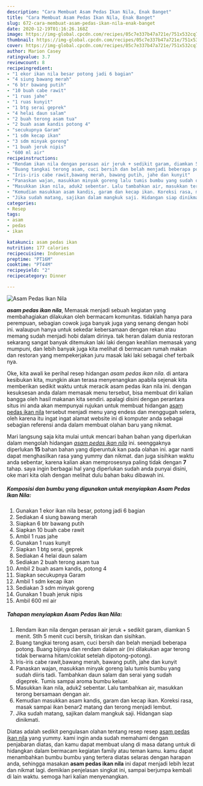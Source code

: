 ```yaml
---
description: "Cara Membuat Asam Pedas Ikan Nila, Enak Banget"
title: "Cara Membuat Asam Pedas Ikan Nila, Enak Banget"
slug: 672-cara-membuat-asam-pedas-ikan-nila-enak-banget
date: 2020-12-19T01:16:26.168Z
image: https://img-global.cpcdn.com/recipes/05c7e337b47a721e/751x532cq70/asam-pedas-ikan-nila-foto-resep-utama.jpg
thumbnail: https://img-global.cpcdn.com/recipes/05c7e337b47a721e/751x532cq70/asam-pedas-ikan-nila-foto-resep-utama.jpg
cover: https://img-global.cpcdn.com/recipes/05c7e337b47a721e/751x532cq70/asam-pedas-ikan-nila-foto-resep-utama.jpg
author: Marion Casey
ratingvalue: 3.7
reviewcount: 8
recipeingredient:
- "1 ekor ikan nila besar potong jadi 6 bagian"
- "4 siung bawang merah"
- "6 btr bawang putih"
- "10 buah cabe rawit"
- "1 ruas jahe"
- "1 ruas kunyit"
- "1 btg serai geprek"
- "4 helai daun salam"
- "2 buah terong asam tua"
- "2 buah asam kandis potong 4"
- "secukupnya Garam"
- "1 sdm kecap ikan"
- "3 sdm minyak goreng"
- "1 buah jeruk nipis"
- "600 ml air"
recipeinstructions:
- "Rendam ikan nila dengan perasan air jeruk + sedikit garam, diamkan 5 menit. Stlh 5 menit cuci bersih, tiriskan dan sisihkan."
- "Buang tangkai terong asam, cuci bersih dan belah menjadi beberapa potong. Buang bijinya dan rendam dalam air (ini dilakukan agar terong tidak berwarna hitam/coklat setelah dipotong-potong)."
- "Iris-iris cabe rawit,bawang merah, bawang putih, jahe dan kunyit"
- "Panaskan wajan, masukkan minyak goreng lalu tumis bumbu yang sudah diiris tadi. Tambahkan daun salam dan serai yang sudah digeprek. Tumis sampai aroma bumbu keluar."
- "Masukkan ikan nila, aduk2 sebentar. Lalu tambahkan air, masukkan terong bersamaan dengan air."
- "Kemudian masukkan asam kandis, garam dan kecap ikan. Koreksi rasa, masak sampai ikan benar2 matang dan terong menjadi lembut."
- "Jika sudah matang, sajikan dalam mangkuk saji. Hidangan siap dinikmati."
categories:
- Resep
tags:
- asam
- pedas
- ikan

katakunci: asam pedas ikan 
nutrition: 177 calories
recipecuisine: Indonesian
preptime: "PT16M"
cooktime: "PT44M"
recipeyield: "2"
recipecategory: Dinner

---
```



![Asam Pedas Ikan Nila](https://img-global.cpcdn.com/recipes/05c7e337b47a721e/751x532cq70/asam-pedas-ikan-nila-foto-resep-utama.jpg)

<b><i>asam pedas ikan nila</i></b>, Memasak menjadi sebuah kegiatan yang membahagiakan dilakukan oleh bermacam komunitas. tidaklah hanya para perempuan, sebagian cowok juga banyak juga yang senang dengan hobi ini. walaupun hanya untuk sekedar kebersamaan dengan rekan atau memang sudah menjadi hobi dalam dirinya. tak heran dalam dunia restoran sekarang sangat banyak ditemukan laki laki dengan keahlian memasak yang mumpuni, dan lebih banyak juga kita melihat di bermacam rumah makan dan restoran yang mempekerjakan juru masak laki laki sebagai chef terbaik nya.



Oke, kita awali ke perihal resep hidangan <i>asam pedas ikan nila</i>. di antara kesibukan kita, mungkin akan terasa menyenangkan apabila sejenak kita memberikan sedikit waktu untuk meracik asam pedas ikan nila ini. dengan kesuksesan anda dalam memasak menu tersebut, bisa membuat diri kalian bangga oleh hasil makanan kita sendiri. apalagi disini dengan perantara situs ini anda akan mempunyai rujukan untuk membuat hidangan <u>asam pedas ikan nila</u> tersebut menjadi menu yang endess dan menggugah selera, oleh karena itu ingat ingat alamat website ini di komputer anda sebagai sebagian referensi anda dalam membuat olahan baru yang nikmat.


Mari langsung saja kita mulai untuk mencari bahan bahan yang diperlukan dalam mengolah hidangan <u><i>asam pedas ikan nila</i></u> ini. seenggaknya diperlukan <b>15</b> bahan bahan yang diperuntuk kan pada olahan ini. agar nanti dapat menghasilkan rasa yang yummy dan nikmat. dan juga sisihkan waktu anda sebentar, karena kalian akan memprosesnya paling tidak dengan <b>7</b> tahap. saya ingin berbagai hal yang diperlukan sudah anda punyai disini, oke mari kita olah dengan melihat dulu bahan baku dibawah ini.

<!--inarticleads1-->

##### Komposisi dan bumbu yang digunakan untuk menyiapkan Asam Pedas Ikan Nila:

1. Gunakan 1 ekor ikan nila besar, potong jadi 6 bagian
1. Sediakan 4 siung bawang merah
1. Siapkan 6 btr bawang putih
1. Siapkan 10 buah cabe rawit
1. Ambil 1 ruas jahe
1. Gunakan 1 ruas kunyit
1. Siapkan 1 btg serai, geprek
1. Sediakan 4 helai daun salam
1. Sediakan 2 buah terong asam tua
1. Ambil 2 buah asam kandis, potong 4
1. Siapkan secukupnya Garam
1. Ambil 1 sdm kecap ikan
1. Sediakan 3 sdm minyak goreng
1. Gunakan 1 buah jeruk nipis
1. Ambil 600 ml air




<!--inarticleads2-->

##### Tahapan menyiapkan Asam Pedas Ikan Nila:

1. Rendam ikan nila dengan perasan air jeruk + sedikit garam, diamkan 5 menit. Stlh 5 menit cuci bersih, tiriskan dan sisihkan.
1. Buang tangkai terong asam, cuci bersih dan belah menjadi beberapa potong. Buang bijinya dan rendam dalam air (ini dilakukan agar terong tidak berwarna hitam/coklat setelah dipotong-potong).
1. Iris-iris cabe rawit,bawang merah, bawang putih, jahe dan kunyit
1. Panaskan wajan, masukkan minyak goreng lalu tumis bumbu yang sudah diiris tadi. Tambahkan daun salam dan serai yang sudah digeprek. Tumis sampai aroma bumbu keluar.
1. Masukkan ikan nila, aduk2 sebentar. Lalu tambahkan air, masukkan terong bersamaan dengan air.
1. Kemudian masukkan asam kandis, garam dan kecap ikan. Koreksi rasa, masak sampai ikan benar2 matang dan terong menjadi lembut.
1. Jika sudah matang, sajikan dalam mangkuk saji. Hidangan siap dinikmati.




Diatas adalah sedikit pengulasan olahan tentang resep resep <u>asam pedas ikan nila</u> yang yummy. kami ingin anda sudah memahami dengan penjabaran diatas, dan kamu dapat membuat ulang di masa datang untuk di hidangkan dalam bermacam kegiatan family atau teman kamu. kamu dapat menambahkan bumbu bumbu yang tertera diatas selaras dengan harapan anda, sehingga masakan <b>asam pedas ikan nila</b> ini dapat menjadi lebih lezat dan nikmat lagi. demikian penjelasan singkat ini, sampai berjumpa kembali di lain waktu. semoga hari kalian menyenangkan.
